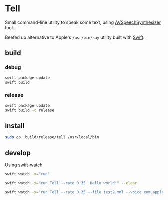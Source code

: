 # Tell

Small command-line utility to speak some text, using [AVSpeechSynthesizer](https://developer.apple.com/documentation/avfaudio/avspeechsynthesizer) tool.

Beefed up alternative to Apple's `/usr/bin/say` utility built with [Swift](https://www.swift.org).

## build

### debug

```sh
swift package update
swift build
```

### release

```sh
swift package update
swift build -c release
```

## install

```sh
sudo cp .build/release/tell /usr/local/bin
```

## develop

Using [swift-watch](https://github.com/Swift-Watch/swift-watch)

```sh
swift watch -x="run"

swift watch -x="run Tell --rate 0.35 'Hello world'" --clear

swift watch -x="run Tell --rate 0.35 --file test2.xml --voice com.apple.voice.premium.en-US.Ava" --clear
```
